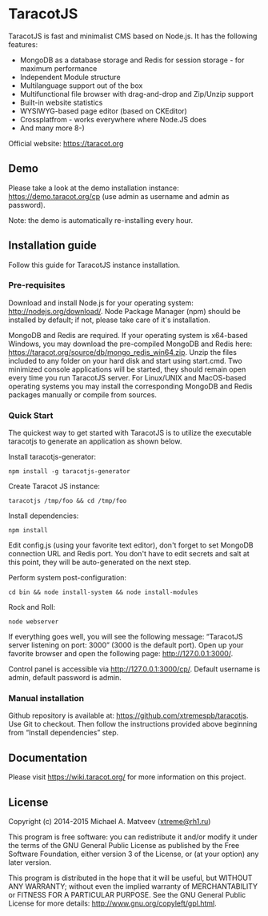 TaracotJS
=========

TaracotJS is fast and minimalist CMS based on Node.js. It has the following features:

 - MongoDB as a database storage and Redis for session storage - for maximum performance
 - Independent Module structure
 - Multilanguage support out of the box
 - Multifunctional file browser with drag-and-drop and Zip/Unzip support
 - Built-in website statistics
 - WYSIWYG-based page editor (based on CKEditor)
 - Crossplatfrom - works everywhere where Node.JS does
 - And many more 8-)

Official website: https://taracot.org

## Demo

Please take a look at the demo installation instance: https://demo.taracot.org/cp (use admin as username and admin as password).

Note: the demo is automatically re-installing every hour.

## Installation guide

Follow this guide for TaracotJS instance installation.

### Pre-requisites

Download and install Node.js for your operating system: http://nodejs.org/download/. Node Package Manager (npm) should be installed by default; if not, please take care of it's installation.

MongoDB and Redis are required. If your operating system is x64-based Windows, you may download the pre-compiled MongoDB and Redis here: https://taracot.org/source/db/mongo_redis_win64.zip. Unzip the files included to any folder on your hard disk and start using start.cmd. Two minimized console applications will be started, they should remain open every time you run TaracotJS server. For Linux/UNIX and MacOS-based operating systems you may install the corresponding MongoDB and Redis packages manually or compile from sources.

### Quick Start

The quickest way to get started with TaracotJS is to utilize the executable taracotjs to generate an application as shown below.

Install taracotjs-generator:

  ```npm install -g taracotjs-generator```

Create Taracot JS instance:

  ```taracotjs /tmp/foo && cd /tmp/foo```

Install dependencies:

  ```npm install```

Edit config.js (using your favorite text editor), don't forget to set MongoDB connection URL and Redis port. You don't have to edit secrets and salt at this point, they will be auto-generated on the next step.

Perform system post-configuration:

  ```cd bin && node install-system && node install-modules```

Rock and Roll:

  ```node webserver```

If everything goes well, you will see the following message: “TaracotJS server listening on port: 3000” (3000 is the default port). Open up your favorite browser and open the following page: http://127.0.0.1:3000/.

Control panel is accessible via http://127.0.0.1:3000/cp/. Default username is admin, default password is admin.

### Manual installation

Github repository is available at: https://github.com/xtremespb/taracotjs. Use Git to checkout. Then follow the instructions provided above beginning from “Install dependencies” step.

## Documentation

Please visit https://wiki.taracot.org/ for more information on this project.

## License

Copyright (c) 2014-2015 Michael A. Matveev (<xtreme@rh1.ru>)

This program is free software: you can redistribute it and/or modify it under the terms of the GNU General Public License as published by the Free Software Foundation, either version 3 of the License, or (at your option) any later version.

This program is distributed in the hope that it will be useful, but WITHOUT ANY WARRANTY; without even the implied warranty of MERCHANTABILITY or FITNESS FOR A PARTICULAR PURPOSE.  See the GNU General Public License for more details: http://www.gnu.org/copyleft/gpl.html.
